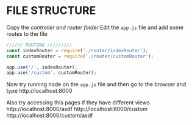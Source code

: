 # FILE STRUCTURE

Copy the *controller and router folder*
Edit the `app.js` file and add some routes to the file
```javascript
////// ROUTING /////////
const indexRouter = require('./router/indexRouter');
const customRouter = require('./router/customRouter');

app.use('/', indexRouter);
app.use('/custom', customRouter);
```
Now try running node on the `app.js` file and then go to the browser and type
http://localhost:8000

Also try accessing this pages if they have different views
http://localhost:8000/asdf
http://localhost:8000/custom
http://localhost:8000/custom/asdf